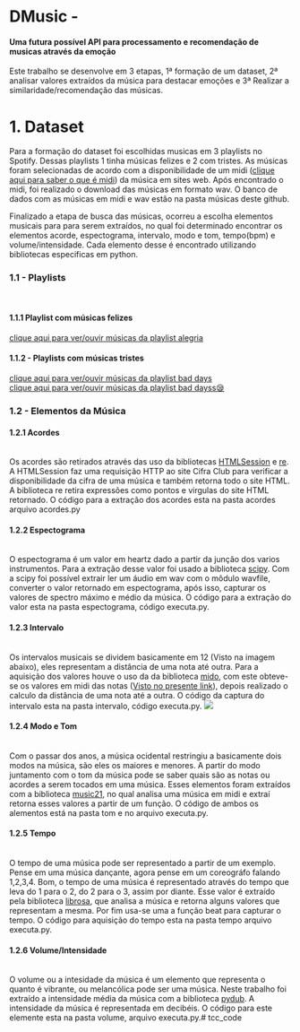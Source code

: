 <p>
<h1> DMusic - <h4> Uma futura possível API para processamento e recomendação de musicas através da emoção</h4> </h1>

Este trabalho se desenvolve em 3 etapas, 1ª formação de um dataset, 2ª analisar valores extraídos da música para destacar emoções e 3ª Realizar a similaridade/recomendação das músicas.

<h1>1. Dataset</h1>
Para a formação do dataset foi escolhidas musicas em 3 playlists no Spotify. Dessas playlists 1 tinha músicas felizes e 2 com tristes. As músicas foram selecionadas de acordo com a disponibilidade de um midi (<a href="https://pt.wikipedia.org/wiki/MIDI">clique aqui para saber o que é midi</a>) da música em sites web. Após encontrado o midi, foi realizado o download das músicas em formato wav. O banco de dados com as músicas em midi e wav estão na pasta músicas deste github.

Finalizado a etapa de busca das músicas, ocorreu a escolha elementos musicais para para serem extraídos, no qual foi determinado encontrar os elementos acorde, espectograma, intervalo, modo e tom, tempo(bpm) e volume/intensidade. Cada elemento desse é encontrado utilizando bibliotecas especificas em python.

<h3>1.1 - Playlists</h3><br>
<h4>1.1.1 Playlist com músicas felizes</h4> <a href="https://open.spotify.com/user/fssanchez26/playlist/23OxyuQ1iyji14iwtKXZ9m?si=_Fxyzy7DQzKzuxIbiPWYqQ">clique aqui para ver/ouvir músicas da playlist alegria</a>

<h4>1.1.2 - Playlists com músicas tristes</h4> <a href="https://open.spotify.com/user/jelinaareyes/playlist/1GAQ7Gus83rSesb8lB6QKr?si=YhJPr_cUS2anbqHTMd2L8g">clique aqui para ver/ouvir músicas da playlist bad days</a> <br>
<a href="https://open.spotify.com/user/jelinaareyes/playlist/1GAQ7Gus83rSesb8lB6QKr?si=V19TklrWTsuxc3sySjNRvw">clique aqui para ver/ouvir músicas da playlist bad dayss😪</a>

<h3>1.2 - Elementos da Música </h3>
<h4>1.2.1 Acordes</h4> <br>
Os acordes são retirados através das uso da bibliotecas <a href="https://html.python-requests.org">HTMLSession</a> e <a href="https://docs.python.org/3/library/re.html"> re</a>. A HTMLSession faz uma requisição HTTP ao site Cifra Club para verificar a disponibilidade da cifra de uma música e também retorna todo o site HTML. A biblioteca re retira expressões como pontos e virgulas do site HTML retornado. O código para a extração dos acordes esta na pasta acordes arquivo acordes.py<br>

<h4>1.2.2 Espectograma</h4> <br>
O espectograma é um valor em heartz dado a partir da junção dos varios instrumentos. Para a extração desse valor foi usado a biblioteca <a href="http://scipy.github.io/devdocs/hacking.html">scipy</a>. Com a scipy foi possível extrair ler um áudio em wav com o môdulo wavfile, converter o valor retornado em espectograma, após isso, capturar os valores de spectro máximo e médio da música. O código para a extração do valor esta na pasta espectograma, código executa.py.

<h4>1.2.3 Intervalo</h4> <br>
Os intervalos musicais se dividem basicamente em 12 (Visto na imagem abaixo), eles representam a distância de uma nota até outra. Para a aquisição dos valores houve o uso da da biblioteca <a href="https://mido.readthedocs.io/en/latest/"> mido</a>, com este obteve-se os valores em midi das notas (<a href="https://github.com/dodo1210/tcc_code/blob/master/imagens/FWXNBXGH4AFZWE7.LARGE.jpg">Visto no presente link</a>), depois realizado o calculo da distância de uma nota até a outra. O código da captura do intervalo esta na pasta intervalo, código executa.py.
<img src="http://3.bp.blogspot.com/-WmmS1Wv6SA4/VQhwS4KJKUI/AAAAAAAACgE/Qa6OxT3AeIA/s1600/intervalos_musicais.jpg"> 

<h4>1.2.4 Modo e Tom</h4> <br>
Com o passar dos anos, a música ocidental restringiu a basicamente dois modos na música, são eles os maiores e menores. A partir do modo juntamento com o tom da música pode se saber quais são as notas ou acordes a serem tocados em uma música. Esses elementos foram extraídos com a biblioteca <a href="http://web.mit.edu/music21/"> music21</a>, no qual analisa uma música em midi e extraí retorna esses valores a partir de um função. O código de ambos os alementos está na pasta tom e no arquivo executa.py.

<h4>1.2.5 Tempo</h4> <br>
O tempo de uma música pode ser representado a partir de um exemplo. Pense em uma música dançante, agora pense em um coreográfo falando 1,2,3,4. Bom, o tempo de uma música é representado através do tempo que leva do 1 para o 2, do 2 para o 3, assim por diante. Esse valor é extraído pela biblioteca <a href="http://librosa.github.io/librosa/tutorial.html">librosa</a>, que analisa a música e retorna alguns valores que representam a mesma. Por fim usa-se uma a função beat para capturar o tempo. O código para aquisição do tempo esta na pasta tempo arquivo executa.py.

<h4>1.2.6 Volume/Intensidade</h4> <br>
O volume ou a intesidade da música é um elemento que representa o quanto é vibrante, ou melancólica pode ser uma música. Neste trabalho foi extraído a intensidade média da música com a biblioteca <a href="https://github.com/jiaaro/pydub"> pydub</a>. A intensidade da música é representada em decibéis. O código para este elemente esta na pasta volume, arquivo executa.py.# tcc_code
